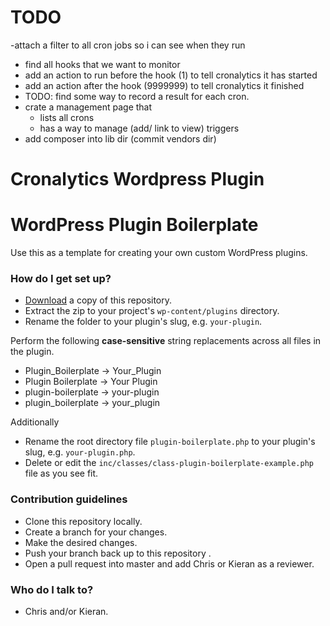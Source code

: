 # TODO #
-attach a filter to all cron jobs so i can see when they run
  - find all hooks that we want to monitor
  - add an action to run before the hook (1) to tell cronalytics it has started
  - add an action after the hook (9999999) to tell cronalytics it finished
  - TODO: find some way to record a result for each cron. 
- crate a management page that 
  - lists all crons
  - has a way to manage (add/ link to view) triggers
- add composer into lib dir (commit vendors dir)


# Cronalytics Wordpress Plugin #




# WordPress Plugin Boilerplate #

Use this as a template for creating your own custom WordPress plugins.

### How do I get set up? ###

* [Download](https://bitbucket.org/4mationtechnologies/wordpress-plugin-boilerplate/downloads) a copy of this repository.
* Extract the zip to your project's `wp-content/plugins` directory.
* Rename the folder to your plugin's slug, e.g. `your-plugin`.

Perform the following **case-sensitive** string replacements across all files in the plugin.

* Plugin_Boilerplate -> Your_Plugin
* Plugin Boilerplate -> Your Plugin
* plugin-boilerplate -> your-plugin
* plugin_boilerplate -> your_plugin

Additionally

* Rename the root directory file `plugin-boilerplate.php` to your plugin's slug, e.g. `your-plugin.php`.
* Delete or edit the `inc/classes/class-plugin-boilerplate-example.php` file as you see fit.

### Contribution guidelines ###

* Clone this repository locally.
* Create a branch for your changes.
* Make the desired changes.
* Push your branch back up to this repository .
* Open a pull request into master and add Chris or Kieran as a reviewer.

### Who do I talk to? ###

* Chris and/or Kieran.